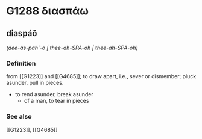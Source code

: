 # G1288 διασπάω

## diaspáō

_(dee-as-pah'-o | thee-ah-SPA-oh | thee-ah-SPA-oh)_

### Definition

from [[G1223]] and [[G4685]]; to draw apart, i.e., sever or dismember; pluck asunder, pull in pieces.

- to rend asunder, break asunder
  - of a man, to tear in pieces

### See also

[[G1223]], [[G4685]]

